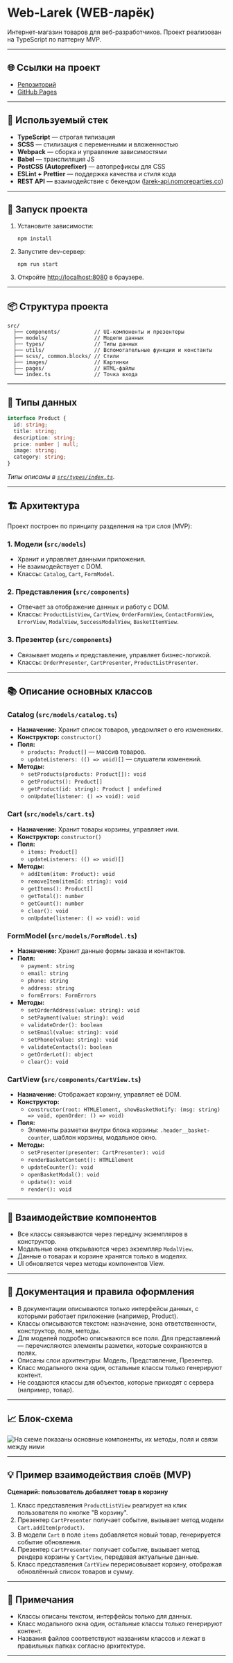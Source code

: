 # Web-Larek (WEB-ларёк)

Интернет-магазин товаров для веб-разработчиков. Проект реализован на TypeScript по паттерну MVP.

---

## 🌐 Ссылки на проект

- [Репозиторий](https://github.com/alsakharov/web-larek-frontend)
- [GitHub Pages](https://alsakharov.github.io/web-larek-frontend/)

---

## 🚀 Используемый стек

- **TypeScript** — строгая типизация
- **SCSS** — стилизация с переменными и вложенностью
- **Webpack** — сборка и управление зависимостями
- **Babel** — транспиляция JS
- **PostCSS (Autoprefixer)** — автопрефиксы для CSS
- **ESLint + Prettier** — поддержка качества и стиля кода
- **REST API** — взаимодействие с бекендом ([larek-api.nomoreparties.co](https://larek-api.nomoreparties.co))

---

## 🚦 Запуск проекта

1. Установите зависимости:
   ```
   npm install
   ```
2. Запустите dev-сервер:
   ```
   npm run start
   ```
3. Откройте [http://localhost:8080](http://localhost:8080) в браузере.

---

## 📦 Структура проекта

```
src/
  ├── components/           // UI-компоненты и презентеры
  ├── models/               // Модели данных
  ├── types/                // Типы данных
  ├── utils/                // Вспомогательные функции и константы
  ├── scss/, common.blocks/ // Стили
  ├── images/               // Картинки
  ├── pages/                // HTML-файлы
  └── index.ts              // Точка входа
```

---

## 📝 Типы данных

```typescript
interface Product {
  id: string;
  title: string;
  description: string;
  price: number | null;
  image: string;
  category: string;
}
```
*Типы описаны в [`src/types/index.ts`](src/types/index.ts).*

---

## 🏗️ Архитектура

Проект построен по принципу разделения на три слоя (MVP):

### 1. Модели (`src/models`)
- Хранит и управляет данными приложения.
- Не взаимодействует с DOM.
- Классы: `Catalog`, `Cart`, `FormModel`.

### 2. Представления (`src/components`)
- Отвечает за отображение данных и работу с DOM.
- Классы: `ProductListView`, `CartView`, `OrderFormView`, `ContactFormView`, `ErrorView`, `ModalView`, `SuccessModalView`, `BasketItemView`.

### 3. Презентер (`src/components`)
- Связывает модель и представление, управляет бизнес-логикой.
- Классы: `OrderPresenter`, `CartPresenter`, `ProductListPresenter`.

---

## 📚 Описание основных классов

### Catalog (`src/models/catalog.ts`)
- **Назначение:** Хранит список товаров, уведомляет о его изменениях.
- **Конструктор:** `constructor()`
- **Поля:**  
  - `products: Product[]` — массив товаров.
  - `updateListeners: (() => void)[]` — слушатели изменений.
- **Методы:**  
  - `setProducts(products: Product[]): void`
  - `getProducts(): Product[]`
  - `getProduct(id: string): Product | undefined`
  - `onUpdate(listener: () => void): void`

### Cart (`src/models/cart.ts`)
- **Назначение:** Хранит товары корзины, управляет ими.
- **Конструктор:** `constructor()`
- **Поля:**  
  - `items: Product[]`
  - `updateListeners: (() => void)[]`
- **Методы:**  
  - `addItem(item: Product): void`
  - `removeItem(itemId: string): void`
  - `getItems(): Product[]`
  - `getTotal(): number`
  - `getCount(): number`
  - `clear(): void`
  - `onUpdate(listener: () => void): void`

### FormModel (`src/models/FormModel.ts`)
- **Назначение:** Хранит данные формы заказа и контактов.
- **Поля:**  
  - `payment: string`
  - `email: string`
  - `phone: string`
  - `address: string`
  - `formErrors: FormErrors`
- **Методы:**  
  - `setOrderAddress(value: string): void`
  - `setPayment(value: string): void`
  - `validateOrder(): boolean`
  - `setEmail(value: string): void`
  - `setPhone(value: string): void`
  - `validateContacts(): boolean`
  - `getOrderLot(): object`
  - `clear(): void`

### CartView (`src/components/CartView.ts`)
- **Назначение:** Отображает корзину, управляет её DOM.
- **Конструктор:**  
  - `constructor(root: HTMLElement, showBasketNotify: (msg: string) => void, openOrder: () => void)`
- **Поля:**  
  - Элементы разметки внутри блока корзины: `.header__basket-counter`, шаблон корзины, модальное окно.
- **Методы:**  
  - `setPresenter(presenter: CartPresenter): void`
  - `renderBasketContent(): HTMLElement`
  - `updateCounter(): void`
  - `openBasketModal(): void`
  - `update(): void`
  - `render(): void`

---

## 🔗 Взаимодействие компонентов

- Все классы связываются через передачу экземпляров в конструктор.
- Модальные окна открываются через экземпляр `ModalView`.
- Данные о товарах и корзине хранятся только в моделях.
- UI обновляется через методы компонентов View.

---

## 📄 Документация и правила оформления

- В документации описываются только интерфейсы данных, с которыми работает приложение (например, Product).
- Классы описываются текстом: назначение, зона ответственности, конструктор, поля, методы.
- Для моделей подробно описываются все поля. Для представлений — перечисляются элементы разметки, которые сохраняются в полях.
- Описаны слои архитектуры: Модель, Представление, Презентер.
- Класс модального окна один, остальные классы только генерируют контент.
- Не создаются классы для объектов, которые приходят с сервера (например, товар).

---

## 📈 Блок-схема 

![На схеме показаны основные компоненты, их методы, поля и связи между ними](src/images/uml_web_larek.png)

---

## 💡 Пример взаимодействия слоёв (MVP)

**Сценарий: пользователь добавляет товар в корзину**

1. Класс представления `ProductListView` реагирует на клик пользователя по кнопке "В корзину".
2. Презентер `CartPresenter` получает событие, вызывает метод модели `Cart.addItem(product)`.
3. В модели `Cart` в поле `items` добавляется новый товар, генерируется событие обновления.
4. Презентер `CartPresenter` получает событие, вызывает метод рендера корзины у `CartView`, передавая актуальные данные.
5. Класс представления `CartView` перерисовывает корзину, отображая обновлённый список товаров и сумму.

---

## 🏁 Примечания

- Классы описаны текстом, интерфейсы только для данных.
- Класс модального окна один, остальные классы только генерируют контент.
- Названия файлов соответствуют названиям классов и лежат в правильных папках согласно архитектуре.

---